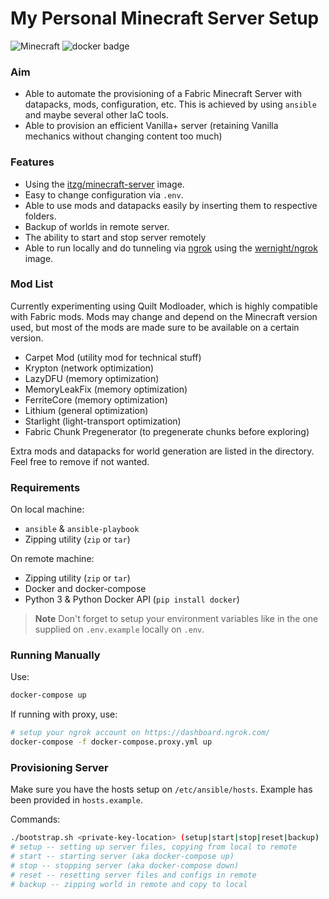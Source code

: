 # My Personal Minecraft Server Setup

![Minecraft](https://img.shields.io/badge/Minecraft-1.19.2-green?logo=minecraft)
![docker badge](https://img.shields.io/badge/Docker-20.10.6-blue?logo=docker)

### Aim

- Able to automate the provisioning of a Fabric Minecraft Server with datapacks, mods, configuration, etc. This is achieved by using `ansible` and maybe several other IaC tools.
- Able to provision an efficient Vanilla+ server (retaining Vanilla mechanics without changing content too much)

### Features

- Using the [itzg/minecraft-server](https://github.com/itzg/docker-minecraft-server/) image.
- Easy to change configuration via `.env`.
- Able to use mods and datapacks easily by inserting them to respective folders.
- Backup of worlds in remote server.
- The ability to start and stop server remotely
- Able to run locally and do tunneling via [ngrok](https://ngrok.com/) using the [wernight/ngrok](https://github.com/wernight/ngrok) image.

### Mod List

Currently experimenting using Quilt Modloader, which is highly compatible with Fabric mods. Mods may change and depend on the Minecraft version used, but most of the mods are made sure to be available on a certain version.

- Carpet Mod (utility mod for technical stuff)
- Krypton (network optimization)
- LazyDFU (memory optimization)
- MemoryLeakFix (memory optimization)
- FerriteCore (memory optimization)
- Lithium (general optimization)
- Starlight (light-transport optimization)
- Fabric Chunk Pregenerator (to pregenerate chunks before exploring)

Extra mods and datapacks for world generation are listed in the directory. Feel free to remove if not wanted.

### Requirements

On local machine:

- `ansible` & `ansible-playbook`
- Zipping utility (`zip` or `tar`)

On remote machine:

- Zipping utility (`zip` or `tar`)
- Docker and docker-compose
- Python 3 & Python Docker API (`pip install docker`)

> **Note**
> Don't forget to setup your environment variables like in the one supplied on `.env.example` locally on `.env`.

### Running Manually

Use:

```bash
docker-compose up
```

If running with proxy, use:

```bash
# setup your ngrok account on https://dashboard.ngrok.com/
docker-compose -f docker-compose.proxy.yml up
```

### Provisioning Server

Make sure you have the hosts setup on `/etc/ansible/hosts`.
Example has been provided in `hosts.example`.

Commands:

```bash
./bootstrap.sh <private-key-location> (setup|start|stop|reset|backup)
# setup -- setting up server files, copying from local to remote
# start -- starting server (aka docker-compose up)
# stop -- stopping server (aka docker-compose down)
# reset -- resetting server files and configs in remote
# backup -- zipping world in remote and copy to local
```
